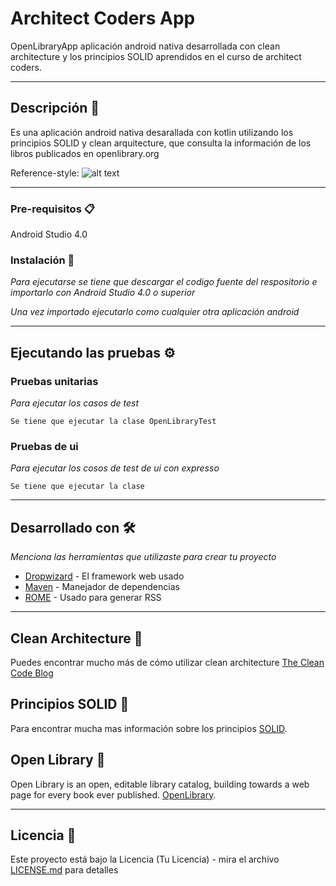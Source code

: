 # Architect Coders App

OpenLibraryApp aplicación android nativa desarrollada con clean architecture y los principios SOLID aprendidos en el curso de architect coders.
___
## Descripción 🚀

Es una aplicación android nativa desarallada con kotlin utilizando los principios SOLID y clean arquitecture, que consulta la información de los libros publicados en openlibrary.org

Reference-style: 
![alt text][menu]

[menu]: https://github.com/woowrale/architect-coders-project/images/menu.png

[main_view]: https://github.com/woowrale/architect-coders-project/images/main_view.png

[detail_view]: https://github.com/woowrale/architect-coders-project/images/detail_view.png

[save_view]: https://github.com/woowrale/architect-coders-project/images/save_view.png

[delete_view]: https://github.com/woowrale/architect-coders-project/images/delete_view.png


___

### Pre-requisitos 📋

Android Studio 4.0

### Instalación 🔧

_Para ejecutarse se tiene que descargar el codigo fuente del respositorio e importarlo con Android Studio 4.0 o superior_

_Una vez importado ejecutarlo como cualquier otra aplicación android_
___
## Ejecutando las pruebas ⚙️

### Pruebas unitarias
_Para ejecutar los casos de test_

```
Se tiene que ejecutar la clase OpenLibraryTest
```
### Pruebas de ui

_Para ejecutar los cosos de test de ui con expresso_

```
Se tiene que ejecutar la clase
```
___
## Desarrollado con 🛠️

_Menciona las herramientas que utilizaste para crear tu proyecto_

* [Dropwizard](http://www.dropwizard.io/1.0.2/docs/) - El framework web usado
* [Maven](https://maven.apache.org/) - Manejador de dependencias
* [ROME](https://rometools.github.io/rome/) - Usado para generar RSS

___
## Clean Architecture 📖

Puedes encontrar mucho más de cómo utilizar clean architecture [The Clean Code Blog](https://blog.cleancoder.com/uncle-bob/2012/08/13/the-clean-architecture.html)

## Principios SOLID 📌

Para encontrar mucha mas información sobre los principios [SOLID](https://es.wikipedia.org/wiki/SOLID).

## Open Library 📖

Open Library is an open, editable library catalog, building towards a web page for every book ever published. [OpenLibrary](https://openlibrary.org/).

___

## Licencia 📄

Este proyecto está bajo la Licencia (Tu Licencia) - mira el archivo [LICENSE.md](LICENSE.md) para detalles

